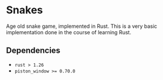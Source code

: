 # Snakes

Age old snake game, implemented in Rust. This is a very basic implementation done in the course
of learning Rust.

## Dependencies

* `rust > 1.26`
* `piston_window >= 0.70.0`
